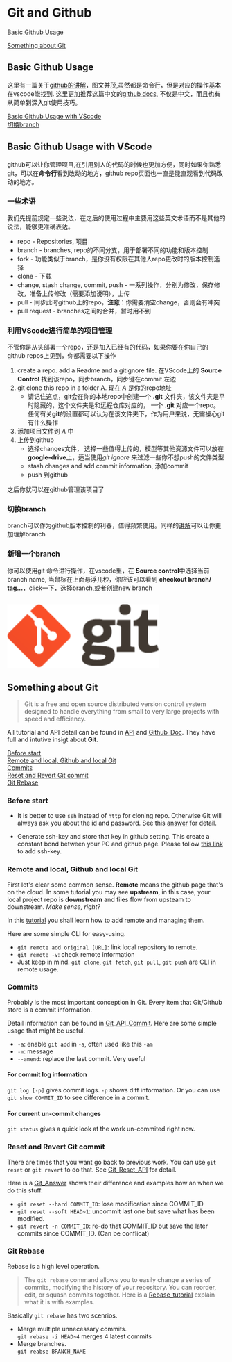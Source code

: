 # Git and Github
[Basic Github Usage](#Basic-Github-Usage)

[Something about Git](#Something-about-Git)

## Basic Github Usage
这里有一篇关于[github的讲解](https://backlog.com/git-tutorial/cn/intro/intro1_1.html)，图文并茂,虽然都是命令行，但是对应的操作基本在vscode能找到. 这里更加推荐这篇中文的[github docs](https://docs.github.com/cn/github/getting-started-with-github/getting-started-with-git/ignoring-files), 不仅是中文，而且也有从简单到深入git使用技巧。

[Basic Github Usage with VScode](#Basic-Github-Usage-with-VScode)  
[切换branch](#切换branch)
## Basic Github Usage with VScode

github可以让你管理项目,在引用别人的代码的时候也更加方便，同时如果你熟悉git，可以在**命令行**看到改动的地方，github repo页面也一直是能直观看到代码改动的地方。

### 一些术语
我们先提前规定一些说法，在之后的使用过程中主要用这些英文术语而不是其他的说法，能够更准确表达。
* repo - Repositories, 项目
* branch - branches, repo的不同分支，用于部署不同的功能和版本控制
* fork - 功能类似于branch，是你没有权限在其他人repo更改时的版本控制选择
* clone - 下载
* change, stash change, commit, push - 一系列操作，分别为修改，保存修改，准备上传修改（需要添加说明），上传
* pull - 同步此时github上的repo，**注意**：你需要清空change，否则会有冲突
* pull request - branches之间的合并，暂时用不到

### 利用VScode进行简单的项目管理
不管你是从头部署一个repo，还是加入已经有的代码，如果你要在你自己的github repos上见到，你都需要以下操作
1. create a repo. add a Readme and a gitignore file. 在VScode上的 **Source Control** 找到该repo，同步branch，同步键在commit 左边
2. git clone this repo in a folder A. 现在 *A* 是你的repo地址
    - 请记住这点，git会在你的本地repo中创建一个 **.git** 文件夹，该文件夹是平时隐藏的，这个文件夹是和远程仓库对应的， 一个 **.git** 对应一个repo。任何有关**git**的设置都可以认为在该文件夹下，作为用户来说，无需操心git有什么操作
3. 添加项目文件到 *A* 中
4. 上传到github
    - 选择changes文件， 选择一些值得上传的，模型等其他资源文件可以放在**google-drive**上，适当使用*git ignore* 来过滤一些你不想push的文件类型
    - stash changes and add commit information, 添加commit
    - push 到github

之后你就可以在github管理该项目了

### 切换branch  

branch可以作为github版本控制的利器，值得频繁使用。同样的[讲解](https://backlog.com/git-tutorial/cn/stepup/stepup1_1.html)可以让你更加理解branch
### 新增一个branch
你可以使用git 命令进行操作，在vscode里，在 **Source control**中选择当前branch name, 当鼠标在上面悬浮几秒，你应该可以看到 **checkout branch/ tag...**，click一下，选择branch,或者创建new branch

| |
|-|
<img src="./images/gitlogo.png" width=350>

## Something about Git
>Git is a free and open source distributed version control system designed to handle everything from small to very large projects with speed and efficiency.

All tutorial and API detail can be found in [API](https://git-scm.com/docs) and [Github_Doc](https://docs.github.com/en/github/getting-started-with-github/quickstart). They have full and intutive insigt about **Git**.

[Before start](#Before-start)  
[Remote and local, Github and local Git](#Remote-and-local,-Github-and-local-Git)  
[Commits](#Commits)  
[Reset and Revert Git commit](#Reset-and-Revert-Git-commit)  
[Git Rebase](#Git-Rebase)

### Before start
* It is better to use `ssh` instead of `http` for cloning repo. Otherwise Git will always ask you about the id and password. See this [answer](https://docs.github.com/en/github/getting-started-with-github/getting-started-with-git/why-is-git-always-asking-for-my-password) for detail. 

* Generate ssh-key and store that key in github setting. This create a constant bond between your PC and github page. Please follow [this link](https://docs.github.com/en/github/authenticating-to-github/connecting-to-github-with-ssh/adding-a-new-ssh-key-to-your-github-account) to add ssh-key.

### Remote and local, Github and local Git
First let's clear some common sense. **Remote** means the github page that's on the cloud. In some tutorial you may see **upstream**, in this case, your local project repo is **downstream** and files flow from upsteam to downstream. *Make sense, right?*

In this [tutorial](https://docs.github.com/en/github/getting-started-with-github/getting-started-with-git/managing-remote-repositories) you shall learn how to add remote and managing them.

Here are some simple CLI for easy-using.
* `git remote add original [URL]`: link local repository to remote.
* `git remote -v`: check remote information
* Just keep in mind. `git clone`, `git fetch`, `git pull`, `git push` are CLI in remote usage.


### Commits
Probably is the most important conception in Git. Every item that Git/Github store is a commit information.

Detail information can be found in [Git_API_Commit](https://git-scm.com/docs/git-commit). Here are some simple usage that might be useful.
* `-a`: enable `git add` in `-a`, often used like this `-am`
* `-m`: message
* `--amend`: replace the last commit. Very useful

#### For commit log information
`git log [-p]` gives commit logs. `-p` shows diff information. Or you can use `git show COMMIT_ID` to see difference in a commit.

#### For current un-commit changes
`git status` gives a quick look at the work un-commited right now.

### Reset and Revert Git commit
There are times that you want go back to previous work. You can use `git reset` or `git revert` to do that. See [Git_Reset_API](https://git-scm.com/docs/git-reset) for detail.

Here is a [Git_Answer](https://blog.csdn.net/yxlshk/article/details/79944535) shows their difference and examples how an when we do this stuff.
* `git reset --hard COMMIT_ID`: lose modification since COMMIT_ID
* `git reset --soft HEAD~1`: uncommit last one but save what has been modified.
* `git revert -n COMMIT_ID`: re-do that COMMIT_ID but save the later commits since COMMIT_ID. (Can be conflicat)

### Git Rebase
Rebase is a high level operation. 
>The `git rebase` command allows you to easily change a series of commits, modifying the history of your repository. You can reorder, edit, or squash commits together.
Here is a [Rebase_tutorial](http://jartto.wang/2018/12/11/git-rebase/) explain what it is with examples. 

Basically `git rebase` has two scenrios.
* Merge multiple unnecessary commits.  
``git rebase -i HEAD~4`` merges 4 latest commits
* Merge branches.  
``git reabse BRANCH_NAME``
